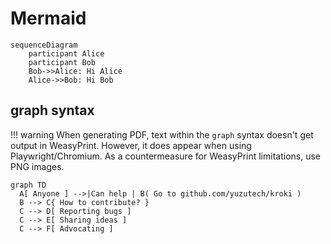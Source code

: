 # Mermaid


```mermaid
sequenceDiagram
    participant Alice
    participant Bob
    Bob->>Alice: Hi Alice
    Alice->>Bob: Hi Bob
```

## graph syntax

!!! warning
    When generating PDF, text within the `graph` syntax doesn't get output in WeasyPrint.
    However, it does appear when using Playwright/Chromium.
    As a countermeasure for WeasyPrint limitations, use PNG images.

```mermaid image=png height=400
graph TD
  A[ Anyone ] -->|Can help | B( Go to github.com/yuzutech/kroki )
  B --> C{ How to contribute? }
  C --> D[ Reporting bugs ]
  C --> E[ Sharing ideas ]
  C --> F[ Advocating ]
```
